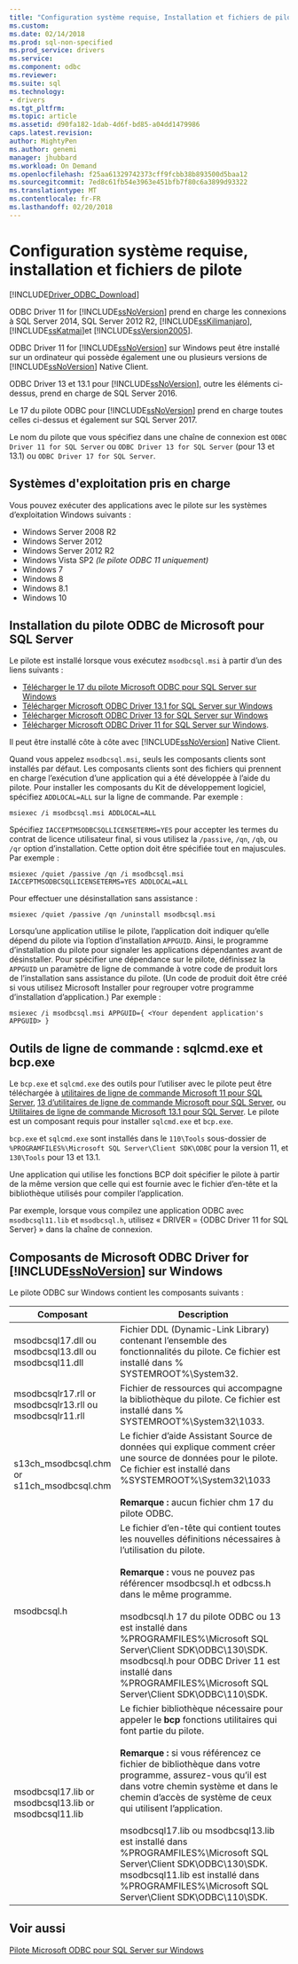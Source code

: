 ```yaml
---
title: "Configuration système requise, Installation et fichiers de pilote | Documents Microsoft"
ms.custom: 
ms.date: 02/14/2018
ms.prod: sql-non-specified
ms.prod_service: drivers
ms.service: 
ms.component: odbc
ms.reviewer: 
ms.suite: sql
ms.technology:
- drivers
ms.tgt_pltfrm: 
ms.topic: article
ms.assetid: d90fa182-1dab-4d6f-bd85-a04dd1479986
caps.latest.revision: 
author: MightyPen
ms.author: genemi
manager: jhubbard
ms.workload: On Demand
ms.openlocfilehash: f25aa61329742373cff9fcbb38b893500d5baa12
ms.sourcegitcommit: 7ed8c61fb54e3963e451bfb7f80c6a3899d93322
ms.translationtype: MT
ms.contentlocale: fr-FR
ms.lasthandoff: 02/20/2018
---
```

# <a name="system-requirements-installation-and-driver-files"></a>Configuration système requise, installation et fichiers de pilote
[!INCLUDE[Driver_ODBC_Download](../../../includes/driver_odbc_download.md)]

ODBC Driver 11 for [!INCLUDE[ssNoVersion](../../../includes/ssnoversion_md.md)] prend en charge les connexions à SQL Server 2014, SQL Server 2012 R2, [!INCLUDE[ssKilimanjaro](../../../includes/sskilimanjaro_md.md)], [!INCLUDE[ssKatmai](../../../includes/sskatmai_md.md)]et [!INCLUDE[ssVersion2005](../../../includes/ssversion2005_md.md)].  
  
ODBC Driver 11 for [!INCLUDE[ssNoVersion](../../../includes/ssnoversion_md.md)] sur Windows peut être installé sur un ordinateur qui possède également une ou plusieurs versions de [!INCLUDE[ssNoVersion](../../../includes/ssnoversion_md.md)] Native Client.  
  
ODBC Driver 13 et 13.1 pour [!INCLUDE[ssNoVersion](../../../includes/ssnoversion_md.md)], outre les éléments ci-dessus, prend en charge de SQL Server 2016. 

Le 17 du pilote ODBC pour [!INCLUDE[ssNoVersion](../../../includes/ssnoversion_md.md)] prend en charge toutes celles ci-dessus et également sur SQL Server 2017.
  
Le nom du pilote que vous spécifiez dans une chaîne de connexion est `ODBC Driver 11 for SQL Server` ou `ODBC Driver 13 for SQL Server` (pour 13 et 13.1) ou `ODBC Driver 17 for SQL Server`.
  
## <a name="supported-operating-systems"></a>Systèmes d'exploitation pris en charge

Vous pouvez exécuter des applications avec le pilote sur les systèmes d’exploitation Windows suivants :  

-   Windows Server 2008 R2 
-   Windows Server 2012
-   Windows Server 2012 R2    
-   Windows Vista SP2 *(le pilote ODBC 11 uniquement)*  
-   Windows 7  
-   Windows 8
-   Windows 8.1
-   Windows 10
  
## <a name="installing-microsoft-odbc-driver-for-sql-server"></a>Installation du pilote ODBC de Microsoft pour SQL Server

Le pilote est installé lorsque vous exécutez `msodbcsql.msi` à partir d’un des liens suivants :

- [Télécharger le 17 du pilote Microsoft ODBC pour SQL Server sur Windows](https://www.microsoft.com/download/details.aspx?id=56567)
- [Télécharger Microsoft ODBC Driver 13.1 for SQL Server sur Windows](https://www.microsoft.com/download/details.aspx?id=53339)
- [Télécharger Microsoft ODBC Driver 13 for SQL Server sur Windows](https://www.microsoft.com/download/details.aspx?id=50420)
- [Télécharger Microsoft ODBC Driver 11 for SQL Server sur Windows](https://www.microsoft.com/download/details.aspx?id=36434). 

Il peut être installé côte à côte avec [!INCLUDE[ssNoVersion](../../../includes/ssnoversion_md.md)] Native Client.  

Quand vous appelez `msodbcsql.msi`, seuls les composants clients sont installés par défaut. Les composants clients sont des fichiers qui prennent en charge l’exécution d’une application qui a été développée à l’aide du pilote. Pour installer les composants du Kit de développement logiciel, spécifiez `ADDLOCAL=ALL` sur la ligne de commande. Par exemple :  
  
```  
msiexec /i msodbcsql.msi ADDLOCAL=ALL  
```  
  
 Spécifiez `IACCEPTMSODBCSQLLICENSETERMS=YES` pour accepter les termes du contrat de licence utilisateur final, si vous utilisez la `/passive`, `/qn`, `/qb`, ou `/qr` option d’installation. Cette option doit être spécifiée tout en majuscules. Par exemple :  
  
```  
msiexec /quiet /passive /qn /i msodbcsql.msi IACCEPTMSODBCSQLLICENSETERMS=YES ADDLOCAL=ALL  
```  
  
 Pour effectuer une désinstallation sans assistance :  
  
```  
msiexec /quiet /passive /qn /uninstall msodbcsql.msi  
```  
  
Lorsqu’une application utilise le pilote, l’application doit indiquer qu’elle dépend du pilote via l’option d’installation `APPGUID`. Ainsi, le programme d’installation du pilote pour signaler les applications dépendantes avant de désinstaller. Pour spécifier une dépendance sur le pilote, définissez la `APPGUID` un paramètre de ligne de commande à votre code de produit lors de l’installation sans assistance du pilote. (Un code de produit doit être créé si vous utilisez Microsoft Installer pour regrouper votre programme d’installation d’application.) Par exemple :  
  
```  
msiexec /i msodbcsql.msi APPGUID={ <Your dependent application's APPGUID> }  
```  

## <a name="command-line-tools-sqlcmdexe-and-bcpexe"></a>Outils de ligne de commande : sqlcmd.exe et bcp.exe

Le `bcp.exe` et `sqlcmd.exe` des outils pour l’utiliser avec le pilote peut être téléchargée à [utilitaires de ligne de commande Microsoft 11 pour SQL Server](http://www.microsoft.com/download/details.aspx?id=36433), [13 d’utilitaires de ligne de commande Microsoft pour SQL Server](https://www.microsoft.com/download/details.aspx?id=52680), ou [Utilitaires de ligne de commande Microsoft 13.1 pour SQL Server](https://www.microsoft.com/download/details.aspx?id=53591). Le pilote est un composant requis pour installer `sqlcmd.exe` et `bcp.exe`.
  
`bcp.exe` et `sqlcmd.exe` sont installés dans le `110\Tools` sous-dossier de `%PROGRAMFILES%\Microsoft SQL Server\Client SDK\ODBC` pour la version 11, et `130\Tools` pour 13 et 13.1.

Une application qui utilise les fonctions BCP doit spécifier le pilote à partir de la même version que celle qui est fournie avec le fichier d’en-tête et la bibliothèque utilisés pour compiler l’application.  

Par exemple, lorsque vous compilez une application ODBC avec `msodbcsql11.lib` et `msodbcsql.h`, utilisez « DRIVER = {ODBC Driver 11 for SQL Server} » dans la chaîne de connexion.

## <a name="components-of-the-microsoft-odbc-driver-for-includessnoversionincludesssnoversionmdmd-on-windows"></a>Composants de Microsoft ODBC Driver for [!INCLUDE[ssNoVersion](../../../includes/ssnoversion_md.md)] sur Windows 
 Le pilote ODBC sur Windows contient les composants suivants :
 
|Composant| Description|  
|---------------|-----------------|  
|msodbcsql17.dll ou <br> msodbcsql13.dll ou <br> msodbcsql11.dll|Fichier DDL (Dynamic-Link Library) contenant l’ensemble des fonctionnalités du pilote. Ce fichier est installé dans % SYSTEMROOT%\System32.|  
|msodbcsqlr17.rll or <br> msodbcsqlr13.rll ou <br> msodbcsqlr11.rll|Fichier de ressources qui accompagne la bibliothèque du pilote. Ce fichier est installé dans % SYSTEMROOT%\System32\1033.| 
|s13ch_msodbcsql.chm or <br> s11ch_msodbcsql.chm |Le fichier d’aide Assistant Source de données qui explique comment créer une source de données pour le pilote. Ce fichier est installé dans %SYSTEMROOT%\System32\1033 <br /> <br /> **Remarque :** aucun fichier chm 17 du pilote ODBC. |  
|msodbcsql.h|Le fichier d’en-tête qui contient toutes les nouvelles définitions nécessaires à l’utilisation du pilote.<br /><br /> **Remarque :**  vous ne pouvez pas référencer msodbcsql.h et odbcss.h dans le même programme.<br /><br /> msodbcsql.h 17 du pilote ODBC ou 13 est installé dans %PROGRAMFILES%\Microsoft SQL Server\Client SDK\ODBC\130\SDK. <br /> msodbcsql.h pour ODBC Driver 11 est installé dans %PROGRAMFILES%\Microsoft SQL Server\Client SDK\ODBC\110\SDK.| 
|msodbcsql17.lib or <br> msodbcsql13.lib or <br> msodbcsql11.lib|Le fichier bibliothèque nécessaire pour appeler le **bcp** fonctions utilitaires qui font partie du pilote.<br /><br /> **Remarque :** si vous référencez ce fichier de bibliothèque dans votre programme, assurez-vous qu’il est dans votre chemin système et dans le chemin d’accès de système de ceux qui utilisent l’application.<br /><br /> msodbcsql17.lib ou msodbcsql13.lib est installé dans %PROGRAMFILES%\Microsoft SQL Server\Client SDK\ODBC\130\SDK.<br /> msodbcsql11.lib est installé dans %PROGRAMFILES%\Microsoft SQL Server\Client SDK\ODBC\110\SDK.|

  
## <a name="see-also"></a>Voir aussi  
 [Pilote Microsoft ODBC pour SQL Server sur Windows](../../../connect/odbc/windows/microsoft-odbc-driver-for-sql-server-on-windows.md)  
  
  

